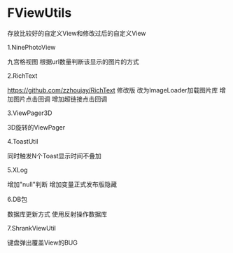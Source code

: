 # FViewUtils
存放比较好的自定义View和修改过后的自定义View

1.NinePhotoView  

九宫格视图
根据url数量判断该显示的图片的方式

2.RichText

https://github.com/zzhoujay/RichText
修改版
改为ImageLoader加载图片库
增加图片点击回调
增加超链接点击回调

3.ViewPager3D

3D旋转的ViewPager

4.ToastUtil

同时触发N个Toast显示时间不叠加

5.XLog

增加"null"判断
增加变量正式发布版隐藏

6.DB包

数据库更新方式
使用反射操作数据库

7.ShrankViewUtil

键盘弹出覆盖View的BUG

